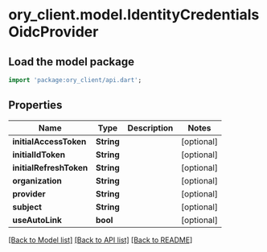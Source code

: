 # ory_client.model.IdentityCredentialsOidcProvider

## Load the model package
```dart
import 'package:ory_client/api.dart';
```

## Properties
Name | Type | Description | Notes
------------ | ------------- | ------------- | -------------
**initialAccessToken** | **String** |  | [optional] 
**initialIdToken** | **String** |  | [optional] 
**initialRefreshToken** | **String** |  | [optional] 
**organization** | **String** |  | [optional] 
**provider** | **String** |  | [optional] 
**subject** | **String** |  | [optional] 
**useAutoLink** | **bool** |  | [optional] 

[[Back to Model list]](../README.md#documentation-for-models) [[Back to API list]](../README.md#documentation-for-api-endpoints) [[Back to README]](../README.md)


